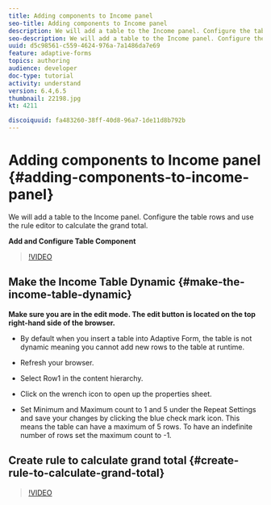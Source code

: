 ```yaml
---
title: Adding components to Income panel
seo-title: Adding components to Income panel
description: We will add a table to the Income panel. Configure the table rows and use the rule editor to calculate the grand total.
seo-description: We will add a table to the Income panel. Configure the table rows and use the rule editor to calculate the grand total.
uuid: d5c98561-c559-4624-976a-7a1486da7e69
feature: adaptive-forms
topics: authoring
audience: developer
doc-type: tutorial
activity: understand
version: 6.4,6.5
thumbnail: 22198.jpg
kt: 4211

discoiquuid: fa483260-38ff-40d8-96a7-1de11d8b792b
---
```


# Adding components to Income panel {#adding-components-to-income-panel}

We will add a table to the Income panel. Configure the table rows and use the rule editor to calculate the grand total.

**Add and Configure Table Component**

>[!VIDEO](https://video.tv.adobe.com/v/22198?quality=9&learn=on)



## Make the Income Table Dynamic {#make-the-income-table-dynamic}

**Make sure you are in the edit mode. The edit button is located on the top right-hand side of the browser.**

* By default when you insert a table into Adaptive Form, the table is not dynamic meaning you cannot add new rows to the table at runtime.

* Refresh your browser.

* Select Row1 in the content hierarchy.

* Click on the wrench icon to open up the properties sheet.

* Set Minimum and Maximum count to 1 and 5 under the Repeat Settings and save your changes by clicking the blue check mark icon. This means the table can have a maximum of 5 rows. To have an indefinite number of rows set the maximum count to -1.

## Create rule to calculate grand total {#create-rule-to-calculate-grand-total}


>[!VIDEO](https://video.tv.adobe.com/v/22197?quality=9&learn=on)


